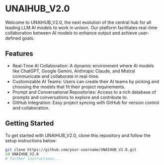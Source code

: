 # UNAIHUB_V2.0

Welcome to UNAIHUB_V2.0, the next evolution of the central hub for all leading LLM AI models to work in unison. Our platform facilitates real-time collaboration between AI models to enhance output and achieve user-defined goals.

## Features

- Real-Time AI Collaboration: A dynamic environment where AI models like ChatGPT, Google Gemini, Anthropic Claude, and Mistral communicate and collaborate in real-time.
- Customizable AI Teams: Users can create their AI teams by picking and choosing the models that fit their project requirements.
- Prompt and Conversational Repositories: Access to a rich database of prompts and conversations to explore and contribute to.
- GitHub Integration: Easy project syncing with GitHub for version control and collaboration.

## Getting Started

To get started with UNAIHUB_V2.0, clone this repository and follow the setup instructions below:

```bash
git clone https://github.com/your-username/UNAIHUB_V2.0.git
cd UNAIHUB_V2.0
# further instructions...
```
